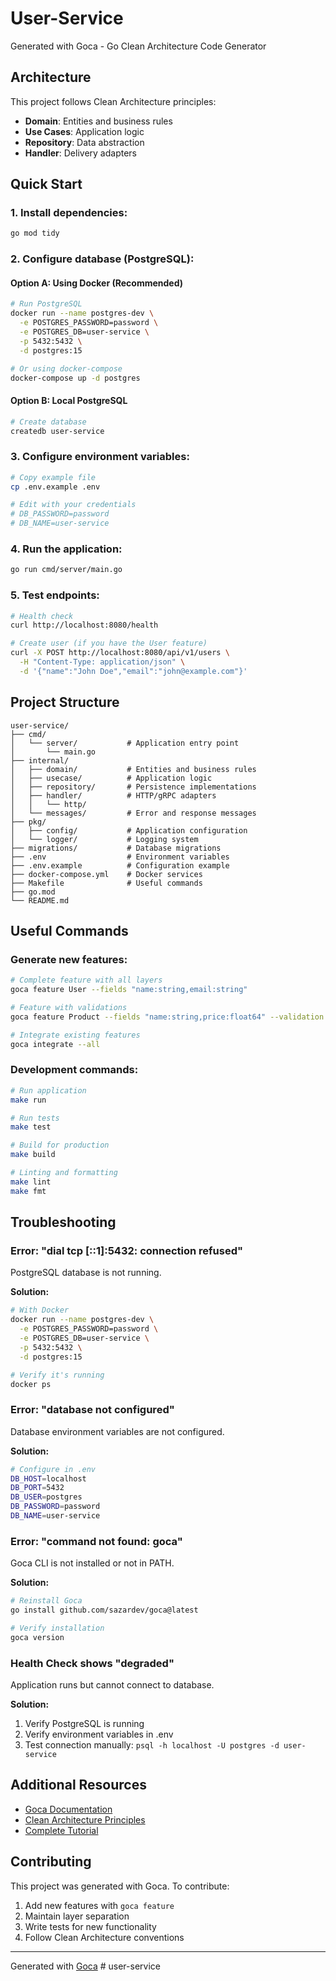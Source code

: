 # User-Service

Generated with Goca - Go Clean Architecture Code Generator

## Architecture

This project follows Clean Architecture principles:

- **Domain**: Entities and business rules  
- **Use Cases**: Application logic
- **Repository**: Data abstraction
- **Handler**: Delivery adapters

## Quick Start

### 1. Install dependencies:
```bash
go mod tidy
```


### 2. Configure database (PostgreSQL):

#### Option A: Using Docker (Recommended)
```bash
# Run PostgreSQL
docker run --name postgres-dev \
  -e POSTGRES_PASSWORD=password \
  -e POSTGRES_DB=user-service \
  -p 5432:5432 \
  -d postgres:15

# Or using docker-compose
docker-compose up -d postgres
```


#### Option B: Local PostgreSQL
```bash
# Create database
createdb user-service
```


### 3. Configure environment variables:
```bash
# Copy example file
cp .env.example .env

# Edit with your credentials
# DB_PASSWORD=password
# DB_NAME=user-service
```


### 4. Run the application:
```bash
go run cmd/server/main.go
```


### 5. Test endpoints:
```bash
# Health check
curl http://localhost:8080/health

# Create user (if you have the User feature)
curl -X POST http://localhost:8080/api/v1/users \
  -H "Content-Type: application/json" \
  -d '{"name":"John Doe","email":"john@example.com"}'
```


## Project Structure

```
user-service/
├── cmd/
│   └── server/           # Application entry point
│       └── main.go
├── internal/
│   ├── domain/           # Entities and business rules
│   ├── usecase/          # Application logic
│   ├── repository/       # Persistence implementations
│   ├── handler/          # HTTP/gRPC adapters
│   │   └── http/
│   └── messages/         # Error and response messages
├── pkg/
│   ├── config/           # Application configuration
│   └── logger/           # Logging system
├── migrations/           # Database migrations
├── .env                  # Environment variables
├── .env.example          # Configuration example
├── docker-compose.yml    # Docker services
├── Makefile              # Useful commands
├── go.mod
└── README.md
```


## Useful Commands

### Generate new features:
```bash
# Complete feature with all layers
goca feature User --fields "name:string,email:string"

# Feature with validations
goca feature Product --fields "name:string,price:float64" --validation

# Integrate existing features
goca integrate --all
```


### Development commands:
```bash
# Run application
make run

# Run tests
make test

# Build for production
make build

# Linting and formatting
make lint
make fmt
```


## Troubleshooting

### Error: "dial tcp [::1]:5432: connection refused"
PostgreSQL database is not running. 

**Solution:**
```bash
# With Docker
docker run --name postgres-dev \
  -e POSTGRES_PASSWORD=password \
  -e POSTGRES_DB=user-service \
  -p 5432:5432 \
  -d postgres:15

# Verify it's running
docker ps
```


### Error: "database not configured"
Database environment variables are not configured.

**Solution:**
```bash
# Configure in .env
DB_HOST=localhost
DB_PORT=5432
DB_USER=postgres
DB_PASSWORD=password
DB_NAME=user-service
```


### Error: "command not found: goca"
Goca CLI is not installed or not in PATH.

**Solution:**
```bash
# Reinstall Goca
go install github.com/sazardev/goca@latest

# Verify installation
goca version
```


### Health Check shows "degraded"
Application runs but cannot connect to database.

**Solution:**
1. Verify PostgreSQL is running
2. Verify environment variables in .env
3. Test connection manually: `psql -h localhost -U postgres -d user-service`

## Additional Resources

- [Goca Documentation](https://github.com/sazardev/goca)
- [Clean Architecture Principles](https://blog.cleancoder.com/uncle-bob/2012/08/13/the-clean-architecture.html)
- [Complete Tutorial](https://github.com/sazardev/goca/wiki/Complete-Tutorial)

## Contributing

This project was generated with Goca. To contribute:

1. Add new features with `goca feature`
2. Maintain layer separation
3. Write tests for new functionality
4. Follow Clean Architecture conventions

---

Generated with [Goca](https://github.com/sazardev/goca)
#   u s e r - s e r v i c e  
 